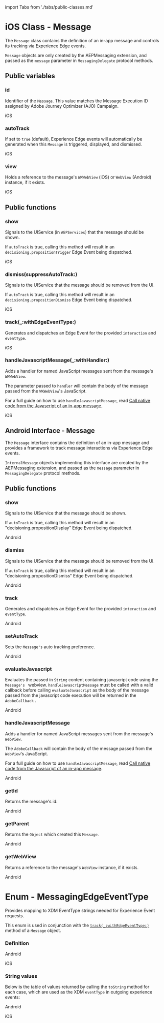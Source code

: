 import Tabs from './tabs/public-classes.md'

# iOS Class - Message

The `Message` class contains the definition of an in-app message and controls its tracking via Experience Edge events.

`Message` objects are only created by the AEPMessaging extension, and passed as the `message` parameter in `MessagingDelegate` protocol methods.

## Public variables

### id

Identifier of the `Message`. This value matches the Message Execution ID assigned by Adobe Journey Optimizer (AJO) Campaign.

<TabsBlock orientation="horizontal" slots="heading, content" repeat="2"/>

iOS

<Tabs query="platform=ios&function=id"/>

### autoTrack

If set to `true` (default), Experience Edge events will automatically be generated when this `Message` is triggered, displayed, and dismissed.

<TabsBlock orientation="horizontal" slots="heading, content" repeat="2"/>

iOS

<Tabs query="platform=ios&function=auto-track"/>

### view

Holds a reference to the message's `WKWebView` (iOS) or `WebView` (Android) instance, if it exists.

<TabsBlock orientation="horizontal" slots="heading, content" repeat="2"/>

iOS

<Tabs query="platform=ios&function=view"/>

## Public functions

### show

Signals to the UIService (in `AEPServices`) that the message should be shown.

If `autoTrack` is true, calling this method will result in an `decisioning.propositionTrigger` Edge Event being dispatched.

<TabsBlock orientation="horizontal" slots="heading, content" repeat="2"/>

iOS

<Tabs query="platform=ios&function=show"/>

### dismiss(suppressAutoTrack:)

Signals to the UIService that the message should be removed from the UI.

If `autoTrack` is true, calling this method will result in an `decisioning.propositionDismiss` Edge Event being dispatched.

<TabsBlock orientation="horizontal" slots="heading, content" repeat="2"/>

iOS

<Tabs query="platform=ios&function=dismiss"/>

### track(_:withEdgeEventType:)

Generates and dispatches an Edge Event for the provided `interaction` and `eventType`.

<TabsBlock orientation="horizontal" slots="heading, content" repeat="2"/>

iOS

<Tabs query="platform=ios&function=track"/>

### handleJavascriptMessage(_:withHandler:)

Adds a handler for named JavaScript messages sent from the message's `WKWebView`.

The parameter passed to `handler` will contain the body of the message passed from the `WKWebView`'s JavaScript.

For a full guide on how to use `handleJavascriptMessage`, read [Call native code from the Javascript of an in-app message](./tutorials/native-from-javascript.md).

<TabsBlock orientation="horizontal" slots="heading, content" repeat="2"/>

iOS

<Tabs query="platform=ios&function=handle-javascript-message"/>

## Android Interface - Message

The `Message` interface contains the definition of an in-app message and provides a framework to track message interactions via Experience Edge events.

`InternalMessage` objects implementing this interface are created by the AEPMessaging extension, and passed as the `message` parameter in `MessagingDelegate` protocol methods.

## Public functions

### show

Signals to the UIService that the message should be shown.

If `autoTrack` is true, calling this method will result in an "decisioning.propositionDisplay" Edge Event being dispatched.

Android

<Tabs query="platform=android&function=show"/>

### dismiss

Signals to the UIService that the message should be removed from the UI.

If `autoTrack` is true, calling this method will result in an "decisioning.propositionDismiss" Edge Event being dispatched.

Android

<Tabs query="platform=android&function=dismiss"/>

### track

Generates and dispatches an Edge Event for the provided `interaction` and `eventType`.

Android

<Tabs query="platform=android&function=track"/>

### setAutoTrack

Sets the `Message's` auto tracking preference.

Android

<Tabs query="platform=android&function=auto-track"/>

### evaluateJavascript

Evaluates the passed in `String` content containing javascript code using the `Message's ` webview. `handleJavascriptMessage` must be called with a valid callback before calling `evaluateJavascript` as the body of the message passed from the javascript code execution will be returned in the `AdobeCallback` .

Android

<Tabs query="platform=android&function=evaluate-javascript"/>

### handleJavascriptMessage

Adds a handler for named JavaScript messages sent from the message's `WebView`.

The  `AdobeCallback` will contain the body of the message passed from the `WebView`'s JavaScript.

For a full guide on how to use `handleJavascriptMessage`, read [Call native code from the Javascript of an in-app message](./how-to-call-native-from-javascript.md).

Android

<Tabs query="platform=android&function=handle-javascript-message"/>

### getId

Returns the message's id.

Android

<Tabs query="platform=android&function=id"/>

### getParent

Returns the `Object` which created this `Message`.

Android

<Tabs query="platform=android&function=parent"/>

### getWebView

Returns a reference to the message's  `WebView`  instance, if it exists.

Android

<Tabs query="platform=android&function=view"/>

# Enum - MessagingEdgeEventType

Provides mapping to XDM EventType strings needed for Experience Event requests.

This enum is used in conjunction with the [`track(_:withEdgeEventType:)`](#track_withedgeeventtype) method of a `Message` object.

### Definition

<TabsBlock orientation="horizontal" slots="heading, content" repeat="2"/>

Android

<Tabs query="platform=android&function=enum"/>

iOS

<Tabs query="platform=ios&function=enum"/>

### String values

Below is the table of values returned by calling the `toString` method for each case, which are used as the XDM `eventType` in outgoing experience events:

<TabsBlock orientation="horizontal" slots="heading, content" repeat="2"/>

Android

<Tabs query="platform=android&function=string-values"/>

iOS

<Tabs query="platform=ios&function=string-values"/>
